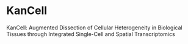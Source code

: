 # KanCell
KanCell: Augmented Dissection of Cellular Heterogeneity in Biological Tissues through Integrated Single-Cell and Spatial Transcriptomics
